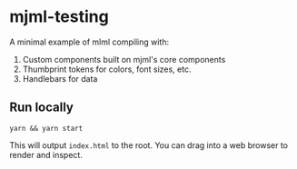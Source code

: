 # mjml-testing

A minimal example of mlml compiling with:

1. Custom components built on mjml's core components
2. Thumbprint tokens for colors, font sizes, etc.
3. Handlebars for data

## Run locally

```
yarn && yarn start
```

This will output `index.html` to the root. You can drag into a web browser to render and inspect.
